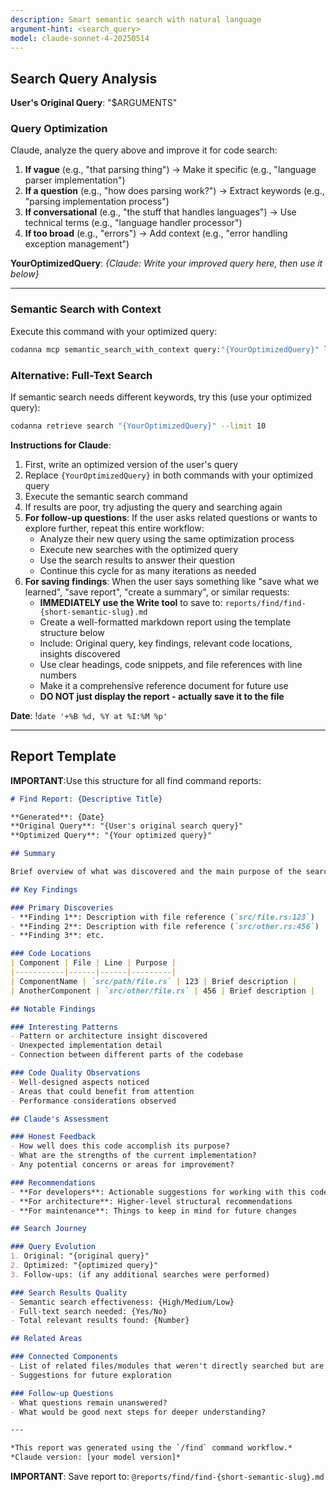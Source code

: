 ```yaml
---
description: Smart semantic search with natural language
argument-hint: <search_query>
model: claude-sonnet-4-20250514
---
```


## Search Query Analysis

**User's Original Query**: "$ARGUMENTS"

### Query Optimization

Claude, analyze the query above and improve it for code search:

1. **If vague** (e.g., "that parsing thing") → Make it specific (e.g., "language parser implementation")
2. **If a question** (e.g., "how does parsing work?") → Extract keywords (e.g., "parsing implementation process")
3. **If conversational** (e.g., "the stuff that handles languages") → Use technical terms (e.g., "language handler processor")
4. **If too broad** (e.g., "errors") → Add context (e.g., "error handling exception management")

**YourOptimizedQuery**: _{Claude: Write your improved query here, then use it below}_

---

### Semantic Search with Context

Execute this command with your optimized query:

```bash
codanna mcp semantic_search_with_context query:"{YourOptimizedQuery}" limit:5
```

### Alternative: Full-Text Search

If semantic search needs different keywords, try this (use your optimized query):

```bash
codanna retrieve search "{YourOptimizedQuery}" --limit 10
```

**Instructions for Claude**: 
1. First, write an optimized version of the user's query
2. Replace `{YourOptimizedQuery}` in both commands with your optimized query
3. Execute the semantic search command
4. If results are poor, try adjusting the query and searching again
5. **For follow-up questions**: If the user asks related questions or wants to explore further, repeat this entire workflow:
   - Analyze their new query using the same optimization process
   - Execute new searches with the optimized query
   - Use the search results to answer their question
   - Continue this cycle for as many iterations as needed
6. **For saving findings**: When the user says something like "save what we learned", "save report", "create a summary", or similar requests:
   - **IMMEDIATELY use the Write tool** to save to: `reports/find/find-{short-semantic-slug}.md`
   - Create a well-formatted markdown report using the template structure below
   - Include: Original query, key findings, relevant code locations, insights discovered  
   - Use clear headings, code snippets, and file references with line numbers
   - Make it a comprehensive reference document for future use
   - **DO NOT just display the report - actually save it to the file**

**Date**: 
!`date '+%B %d, %Y at %I:%M %p'`

---

## Report Template

**IMPORTANT**:Use this structure for all find command reports:

```markdown
# Find Report: {Descriptive Title}

**Generated**: {Date}  
**Original Query**: "{User's original search query}"  
**Optimized Query**: "{Your optimized query}"

## Summary

Brief overview of what was discovered and the main purpose of the search.

## Key Findings

### Primary Discoveries
- **Finding 1**: Description with file reference (`src/file.rs:123`)
- **Finding 2**: Description with file reference (`src/other.rs:456`)
- **Finding 3**: etc.

### Code Locations
| Component | File | Line | Purpose |
|-----------|------|------|---------|
| ComponentName | `src/path/file.rs` | 123 | Brief description |
| AnotherComponent | `src/other/file.rs` | 456 | Brief description |

## Notable Findings

### Interesting Patterns
- Pattern or architecture insight discovered
- Unexpected implementation detail
- Connection between different parts of the codebase

### Code Quality Observations  
- Well-designed aspects noticed
- Areas that could benefit from attention
- Performance considerations observed

## Claude's Assessment

### Honest Feedback
- How well does this code accomplish its purpose?
- What are the strengths of the current implementation?
- Any potential concerns or areas for improvement?

### Recommendations
- **For developers**: Actionable suggestions for working with this code
- **For architecture**: Higher-level structural recommendations  
- **For maintenance**: Things to keep in mind for future changes

## Search Journey

### Query Evolution
1. Original: "{original query}"
2. Optimized: "{optimized query}"
3. Follow-ups: (if any additional searches were performed)

### Search Results Quality
- Semantic search effectiveness: {High/Medium/Low}
- Full-text search needed: {Yes/No}
- Total relevant results found: {Number}

## Related Areas

### Connected Components
- List of related files/modules that weren't directly searched but are connected
- Suggestions for future exploration

### Follow-up Questions
- What questions remain unanswered?
- What would be good next steps for deeper understanding?

---

*This report was generated using the `/find` command workflow.*
*Claude version: [your model version]*
```

**IMPORTANT**:
Save report to: `@reports/find/find-{short-semantic-slug}.md`